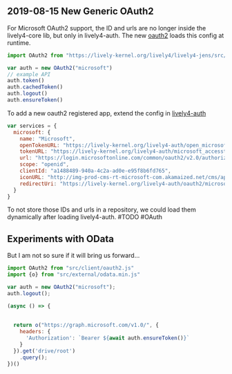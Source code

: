 ## 2019-08-15 New Generic OAuth2

For Microsoft OAuth2 support, the ID and urls are no longer inside the lively4-core lib, but only in lively4-auth. The new [oauth2](edit://src/client/oauth2.js) loads this config at runtime. 


```javascript
import OAuth2 from "https://lively-kernel.org/lively4/lively4-jens/src/client/oauth2.js"

var auth = new OAuth2("microsoft")
// example API 
auth.token()
auth.cachedToken()
auth.logout()
auth.ensureToken()
```

To add a new oauth2 registered app, extend the config in [lively4-auth](https://lively-kernel.org/lively4/lively4-auth2/lively4-auth.js)


```javascript
var services = {
  microsoft: {
    name: "Microsoft",
    openTokenURL: "https://lively-kernel.org/lively4-auth/open_microsoft_accesstoken",
    tokenURL: "https://lively-kernel.org/lively4-auth/microsoft_accesstoken",
    url: "https://login.microsoftonline.com/common/oauth2/v2.0/authorize",
    scope: "openid",
    clientId: "a1488489-940a-4c2a-ad0e-e95f8b6fd765",
    iconURL: "http://img-prod-cms-rt-microsoft-com.akamaized.net/cms/api/am/imageFileData/RE2qVsJ?ver=3f74",
    redirectUri: "https://lively-kernel.org/lively4-auth/oauth2/microsoft.html"
  }
}
```

To not store those IDs and urls in a repository, we could load them dynamically after loading lively4-auth. #TODO #OAuth

## Experiments with OData

But I am not so sure if it will bring us forward...

```javascript
import OAuth2 from "src/client/oauth2.js"
import {o} from "src/external/odata.min.js"

var auth = new OAuth2("microsoft");
auth.logout();

(async () => {
  
  
  return o("https://graph.microsoft.com/v1.0/", {
    headers: {
      'Authorization': `Bearer ${await auth.ensureToken()}`
    }
  }).get('drive/root')
    .query();
})()
```


